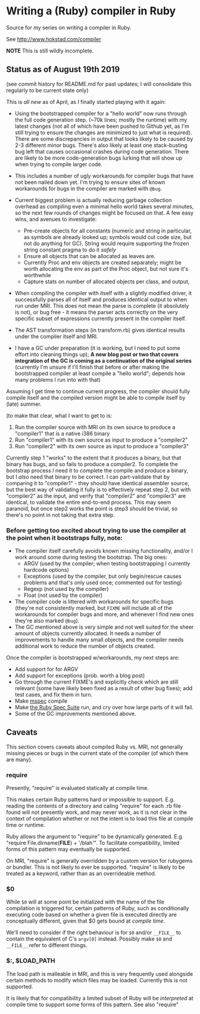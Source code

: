 
# Writing a (Ruby) compiler in Ruby

Source for my series on writing a compiler in Ruby.

See <http://www.hokstad.com/compiler>

**NOTE** This is still wildly incomplete.

## Status as of August 19th 2019

(see commit history for README.md for past updates; I will consolidate this regularly to be current
state only)

This is *all new* as of April, as I finally started playing with it again:

 * Using the bootstrapped compiler for a "hello world" now runs through the
   full code generation step. (~70k lines; mostly the runtime) with my latest
   changes (not all of which have been pushed to Github yet, as I'm still trying
   to ensure the changes are minimized to just what is required). There are
   some discrepancies in output that looks likely to be caused by 2-3 different
   minor bugs. There's also likely at least one stack-busting bug left that
   causes occasional crashes during code generation. There are likely to be
   more code-generation bugs lurking that will show up when trying to compile
   larger code.
 * This includes a number of ugly workarounds for compiler bugs that have
   not been nailed down yet. I'm trying to ensure sites of known workarounds
   for bugs in the compiler are marked with `@bug`.
 * Current biggest problem is actually reducing garbage collection overhead
   as compiling even a minimal hello world takes several minutes, so the next
   few rounds of changes might be focused on that. A few easy wins, and avenues
   to investigate:
     * Pre-create objects for all constants (numeric and string in particular,
       as symbols are already looked up; symbols would cut code size, but not
       do anything for GC). String would require supporting the frozen string
       constant pragma to do it *safely*
     * Ensure all objects that can be allocated as leaves are.
     * Currently Proc and env objects are created separately; might be worth
       allocating the env as part of the Proc object, but not sure it's worthwhile
     * Capture stats on number of allocated objects per class, and output,

 * When compiling the compiler with itself with a slightly modified driver,
 it successfully parses all of itself and produces identical output to when
 run under MRI. This does not mean the parse is complete (it absolutely is not),
 or bug free - it means the parser acts correctly on the very specific subset
 of expressions currently present in the compiler itself.
 * The AST transformation steps (in transform.rb) gives identical results
 under the compiler itself and MRI.
 * I have a GC under preparation (it is working, but I need to put some effort
 into cleaning things up); **A new blog post or two that covers integration of the GC is coming as a continuation of the original series**
 (currently I'm unsure if I'll finish that before or after making the bootstrapped
 compiler at least compile a "hello world"; depends how many problems I run into
 with that)

Assuming I get time to continue current progress, the compiler should fully compile
itself and the compiled version might be able to compile itself by (late) summer.

(to make that clear, what I want to get to is:

 1. Run the compiler source with MRI on its own source to produce a "compiler1" that is a native i386 binary
 2. Run "compiler1" with its own source as input to produce a "compiler2"
 3. Run "compiler2" with its own source as input to produce a "compiler3"

Currently step 1 "works" to the extent that it produces a binary, but that binary has bugs, and so
fails to produce a compiler2. To complete the bootstrap process I need it to complete the compile
and produce a binary, but I *also* need that binary to be correct. I can part-validate that by comparing
it to "compiler1" - they should have identical assembler source, but the best way of validating it
fully is to effectively repeat step 2, but with "compiler2" as the input, and verify that "compiler2"
and "compiler3" are identical, to validate the entire end-to-end process. This may seem paranoid,
but once step2 works the point is step3 *should* be trivial, so there's no point in not taking
that extra step.


### Before getting too excited about trying to use the compiler at the point when it bootstraps fully, note:

 * The compiler itself carefully avoids known missing functionality, and/or I work around some during testing the bootstrap. The big ones:
   * ARGV (used by the compiler; when testing bootstrapping I currently hardcode options)
   * Exceptions (used by the compiler, but only begin/rescue causes problems and that's only used once; commented out for testing)
   * Regexp (not used by the compiler)
   * Float (not used by the compiler)
 * The compiler code is littered with workarounds for specific bugs (they're not consistently marked, but `FIXME` will include all of the workarounds for compiler bugs and more, and whenever I find new ones they're also marked `@bug`).
 * The GC mentioned above is very simple and not well suited for the sheer amount
 of objects currently allocated. It needs a number of improvements to handle
 many small objects, and the compiler needs additional work to reduce the number of objects created.

Once the compiler is bootstrapped w/workarounds, my next steps are:

 * Add support for for ARGV
 * Add support for exceptions (prob. worth a blog post)
 * Go through the current FIXME's and explicitly check which are still relevant (some have likely been fixed as a result of other bug fixes); add test cases, and fix them in turn.
 * Make [mspec](https://github.com/ruby/mspec) compile
 * Make [the Ruby Spec Suite](https://github.com/ruby/spec) run, and cry over how large parts of it will fail.
 * Some of the GC improvements mentioned above.


## Caveats

This section covers caveats about compiled Ruby vs. MRI, not
generally missing pieces or bugs in the current state of the
compiler (of which there are many).

### require

Presently, "require" is evaluated statically at compile time.

This makes certain Ruby patterns hard or impossible to support.
E.g. reading the contents of a directory and caling "require"
for each .rb file found will not presently work, and may never
work, as it is not clear in the context of compilation whether
or not the intent is to load this file at compile time or runtime.

Ruby allows the argument to "require" to be dynamically generated.
E.g. "require File.dirname(__FILE__) + '/blah'". To facilitate
compatibility, limited forms of this pattern may eventually
be supported.

On MRI, "require" is generally overridden by a custom version
for rubygems or bundler. This is not likely to ever be
supported. "require" is likely to be treated as a keyword,
rather than as an overrideable method.


### $0

While `$0` will at some point be initialized with the name of
the file compilation is triggered for, certain patterns of
Ruby, such as conditionally executing code based on whether
a given file is executed directly are conceptually different,
given that $0 gets bound at *compile time*.

We'll need to consider if the right behaviour is for `$0` and/or
`__FILE__` to contain the equivalent of C's `argv[0]` instead.
Possibly make `$0` and `__FILE__` refer to different things.


### $:, $LOAD_PATH

The load path is malleable in MRI, and this is very frequently
used alongside certain methods to modify which files may be
loaded. Currently this is not supported.

It is likely that for compatibility a limited subset of Ruby
will be *interpreted* at compile time to support some forms
of this pattern. See also "require"
